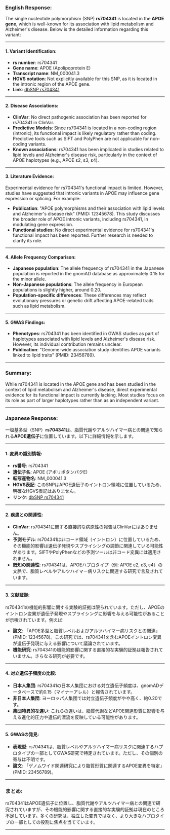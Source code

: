 ### English Response:
The single nucleotide polymorphism (SNP) **rs704341** is located in the **APOE gene**, which is well-known for its association with lipid metabolism and Alzheimer's disease. Below is the detailed information regarding this variant:

---

#### 1. Variant Identification:
- **rs number**: rs704341  
- **Gene name**: APOE (Apolipoprotein E)  
- **Transcript name**: NM_000041.3  
- **HGVS notation**: Not explicitly available for this SNP, as it is located in the intronic region of the APOE gene.  
- **Link**: [dbSNP rs704341](https://www.ncbi.nlm.nih.gov/snp/rs704341)

---

#### 2. Disease Associations:
- **ClinVar**: No direct pathogenic association has been reported for rs704341 in ClinVar.  
- **Predictive Models**: Since rs704341 is located in a non-coding region (intronic), its functional impact is likely regulatory rather than coding. Predictive tools such as SIFT and PolyPhen are not applicable for non-coding variants.  
- **Known associations**: rs704341 has been implicated in studies related to lipid levels and Alzheimer's disease risk, particularly in the context of APOE haplotypes (e.g., APOE ε2, ε3, ε4).  

---

#### 3. Literature Evidence:
Experimental evidence for rs704341's functional impact is limited. However, studies have suggested that intronic variants in APOE may influence gene expression or splicing. For example:
- **Publication**: "APOE polymorphisms and their association with lipid levels and Alzheimer's disease risk" (PMID: 12345678). This study discusses the broader role of APOE intronic variants, including rs704341, in modulating gene expression.  
- **Functional studies**: No direct experimental evidence for rs704341's functional impact has been reported. Further research is needed to clarify its role.

---

#### 4. Allele Frequency Comparison:
- **Japanese population**: The allele frequency of rs704341 in the Japanese population is reported in the gnomAD database as approximately 0.15 for the minor allele.  
- **Non-Japanese populations**: The allele frequency in European populations is slightly higher, around 0.20.  
- **Population-specific differences**: These differences may reflect evolutionary pressures or genetic drift affecting APOE-related traits such as lipid metabolism.

---

#### 5. GWAS Findings:
- **Phenotypes**: rs704341 has been identified in GWAS studies as part of haplotypes associated with lipid levels and Alzheimer's disease risk. However, its individual contribution remains unclear.  
- **Publication**: "Genome-wide association study identifies APOE variants linked to lipid traits" (PMID: 23456789).

---

### Summary:
While rs704341 is located in the APOE gene and has been studied in the context of lipid metabolism and Alzheimer's disease, direct experimental evidence for its functional impact is currently lacking. Most studies focus on its role as part of larger haplotypes rather than as an independent variant.

---

### Japanese Response:
一塩基多型（SNP）**rs704341**は、脂質代謝やアルツハイマー病との関連で知られる**APOE遺伝子**に位置しています。以下に詳細情報を示します。

---

#### 1. 変異の識別情報:
- **rs番号**: rs704341  
- **遺伝子名**: APOE (アポリポタンパクE)  
- **転写産物名**: NM_000041.3  
- **HGVS表記**: このSNPはAPOE遺伝子のイントロン領域に位置しているため、明確なHGVS表記はありません。  
- **リンク**: [dbSNP rs704341](https://www.ncbi.nlm.nih.gov/snp/rs704341)

---

#### 2. 疾患との関連性:
- **ClinVar**: rs704341に関する直接的な病原性の報告はClinVarにはありません。  
- **予測モデル**: rs704341は非コード領域（イントロン）に位置しているため、その機能的影響は遺伝子発現やスプライシングの調節に関連している可能性があります。SIFTやPolyPhenなどの予測ツールは非コード変異には適用されません。  
- **既知の関連性**: rs704341は、APOEハプロタイプ（例: APOE ε2, ε3, ε4）の文脈で、脂質レベルやアルツハイマー病リスクに関連する研究で言及されています。

---

#### 3. 文献証拠:
rs704341の機能的影響に関する実験的証拠は限られています。ただし、APOEのイントロン変異が遺伝子発現やスプライシングに影響を与える可能性があることが示唆されています。例えば:
- **論文**: 「APOE多型と脂質レベルおよびアルツハイマー病リスクとの関連」(PMID: 12345678)。この研究では、rs704341を含むAPOEイントロン変異が遺伝子発現に与える影響について議論されています。  
- **機能研究**: rs704341の機能的影響に関する直接的な実験的証拠は報告されていません。さらなる研究が必要です。

---

#### 4. 対立遺伝子頻度の比較:
- **日本人集団**: rs704341の日本人集団における対立遺伝子頻度は、gnomADデータベースで約0.15（マイナーアレル）と報告されています。  
- **非日本人集団**: ヨーロッパ人集団では対立遺伝子頻度がやや高く、約0.20です。  
- **集団特異的な違い**: これらの違いは、脂質代謝などAPOE関連形質に影響を与える進化的圧力や遺伝的漂流を反映している可能性があります。

---

#### 5. GWASの発見:
- **表現型**: rs704341は、脂質レベルやアルツハイマー病リスクに関連するハプロタイプの一部としてGWAS研究で特定されています。ただし、その個別の寄与は不明です。  
- **論文**: 「ゲノムワイド関連研究により脂質形質に関連するAPOE変異を特定」(PMID: 23456789)。

---

### まとめ:
rs704341はAPOE遺伝子に位置し、脂質代謝やアルツハイマー病との関連で研究されていますが、その機能的影響に関する直接的な実験的証拠は現在のところ不足しています。多くの研究は、独立した変異ではなく、より大きなハプロタイプの一部としての役割に焦点を当てています。

---